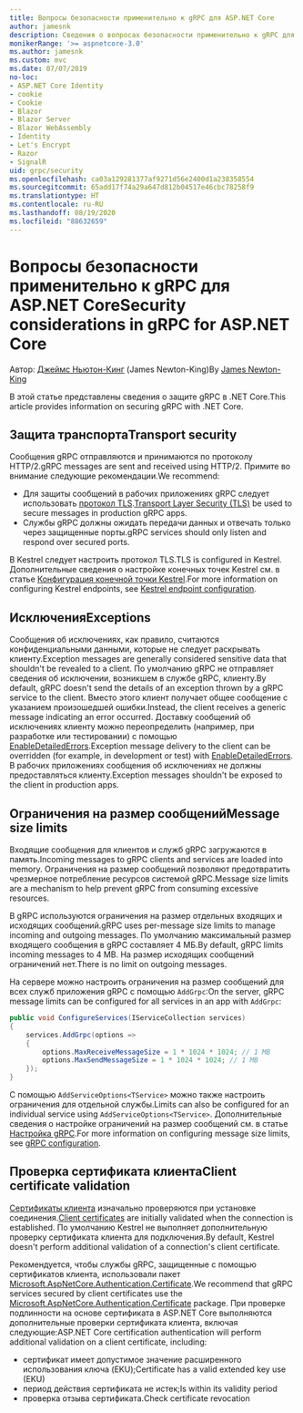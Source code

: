 ```yaml
---
title: Вопросы безопасности применительно к gRPC для ASP.NET Core
author: jamesnk
description: Сведения о вопросах безопасности применительно к gRPC для ASP.NET Core.
monikerRange: '>= aspnetcore-3.0'
ms.author: jamesnk
ms.custom: mvc
ms.date: 07/07/2019
no-loc:
- ASP.NET Core Identity
- cookie
- Cookie
- Blazor
- Blazor Server
- Blazor WebAssembly
- Identity
- Let's Encrypt
- Razor
- SignalR
uid: grpc/security
ms.openlocfilehash: ca03a129281377af9271d56e2400d1a238358554
ms.sourcegitcommit: 65add17f74a29a647d812b04517e46cbc78258f9
ms.translationtype: HT
ms.contentlocale: ru-RU
ms.lasthandoff: 08/19/2020
ms.locfileid: "88632659"
---
```

# <a name="security-considerations-in-grpc-for-aspnet-core"></a><span data-ttu-id="4bbe5-103">Вопросы безопасности применительно к gRPC для ASP.NET Core</span><span class="sxs-lookup"><span data-stu-id="4bbe5-103">Security considerations in gRPC for ASP.NET Core</span></span>

<span data-ttu-id="4bbe5-104">Автор: [Джеймс Ньютон-Кинг](https://twitter.com/jamesnk) (James Newton-King)</span><span class="sxs-lookup"><span data-stu-id="4bbe5-104">By [James Newton-King](https://twitter.com/jamesnk)</span></span>

<span data-ttu-id="4bbe5-105">В этой статье представлены сведения о защите gRPC в .NET Core.</span><span class="sxs-lookup"><span data-stu-id="4bbe5-105">This article provides information on securing gRPC with .NET Core.</span></span>

## <a name="transport-security"></a><span data-ttu-id="4bbe5-106">Защита транспорта</span><span class="sxs-lookup"><span data-stu-id="4bbe5-106">Transport security</span></span>

<span data-ttu-id="4bbe5-107">Сообщения gRPC отправляются и принимаются по протоколу HTTP/2.</span><span class="sxs-lookup"><span data-stu-id="4bbe5-107">gRPC messages are sent and received using HTTP/2.</span></span> <span data-ttu-id="4bbe5-108">Примите во внимание следующие рекомендации.</span><span class="sxs-lookup"><span data-stu-id="4bbe5-108">We recommend:</span></span>

* <span data-ttu-id="4bbe5-109">Для защиты сообщений в рабочих приложениях gRPC следует использовать [протокол TLS](https://tools.ietf.org/html/rfc5246).</span><span class="sxs-lookup"><span data-stu-id="4bbe5-109">[Transport Layer Security (TLS)](https://tools.ietf.org/html/rfc5246) be used to secure messages in production gRPC apps.</span></span>
* <span data-ttu-id="4bbe5-110">Службы gRPC должны ожидать передачи данных и отвечать только через защищенные порты.</span><span class="sxs-lookup"><span data-stu-id="4bbe5-110">gRPC services should only listen and respond over secured ports.</span></span>

<span data-ttu-id="4bbe5-111">В Kestrel следует настроить протокол TLS.</span><span class="sxs-lookup"><span data-stu-id="4bbe5-111">TLS is configured in Kestrel.</span></span> <span data-ttu-id="4bbe5-112">Дополнительные сведения о настройке конечных точек Kestrel см. в статье [Конфигурация конечной точки Kestrel](xref:fundamentals/servers/kestrel#endpoint-configuration).</span><span class="sxs-lookup"><span data-stu-id="4bbe5-112">For more information on configuring Kestrel endpoints, see [Kestrel endpoint configuration](xref:fundamentals/servers/kestrel#endpoint-configuration).</span></span>

## <a name="exceptions"></a><span data-ttu-id="4bbe5-113">Исключения</span><span class="sxs-lookup"><span data-stu-id="4bbe5-113">Exceptions</span></span>

<span data-ttu-id="4bbe5-114">Сообщения об исключениях, как правило, считаются конфиденциальными данными, которые не следует раскрывать клиенту.</span><span class="sxs-lookup"><span data-stu-id="4bbe5-114">Exception messages are generally considered sensitive data that shouldn't be revealed to a client.</span></span> <span data-ttu-id="4bbe5-115">По умолчанию gRPC не отправляет сведения об исключении, возникшем в службе gRPC, клиенту.</span><span class="sxs-lookup"><span data-stu-id="4bbe5-115">By default, gRPC doesn't send the details of an exception thrown by a gRPC service to the client.</span></span> <span data-ttu-id="4bbe5-116">Вместо этого клиент получает общее сообщение с указанием произошедшей ошибки.</span><span class="sxs-lookup"><span data-stu-id="4bbe5-116">Instead, the client receives a generic message indicating an error occurred.</span></span> <span data-ttu-id="4bbe5-117">Доставку сообщений об исключениях клиенту можно переопределить (например, при разработке или тестировании) с помощью [EnableDetailedErrors](xref:grpc/configuration#configure-services-options).</span><span class="sxs-lookup"><span data-stu-id="4bbe5-117">Exception message delivery to the client can be overridden (for example, in development or test) with [EnableDetailedErrors](xref:grpc/configuration#configure-services-options).</span></span> <span data-ttu-id="4bbe5-118">В рабочих приложениях сообщения об исключениях не должны предоставляться клиенту.</span><span class="sxs-lookup"><span data-stu-id="4bbe5-118">Exception messages shouldn't be exposed to the client in production apps.</span></span>

## <a name="message-size-limits"></a><span data-ttu-id="4bbe5-119">Ограничения на размер сообщений</span><span class="sxs-lookup"><span data-stu-id="4bbe5-119">Message size limits</span></span>

<span data-ttu-id="4bbe5-120">Входящие сообщения для клиентов и служб gRPC загружаются в память.</span><span class="sxs-lookup"><span data-stu-id="4bbe5-120">Incoming messages to gRPC clients and services are loaded into memory.</span></span> <span data-ttu-id="4bbe5-121">Ограничения на размер сообщений позволяют предотвратить чрезмерное потребление ресурсов системой gRPC.</span><span class="sxs-lookup"><span data-stu-id="4bbe5-121">Message size limits are a mechanism to help prevent gRPC from consuming excessive resources.</span></span>

<span data-ttu-id="4bbe5-122">В gRPC используются ограничения на размер отдельных входящих и исходящих сообщений.</span><span class="sxs-lookup"><span data-stu-id="4bbe5-122">gRPC uses per-message size limits to manage incoming and outgoing messages.</span></span> <span data-ttu-id="4bbe5-123">По умолчанию максимальный размер входящего сообщения в gRPC составляет 4 МБ.</span><span class="sxs-lookup"><span data-stu-id="4bbe5-123">By default, gRPC limits incoming messages to 4 MB.</span></span> <span data-ttu-id="4bbe5-124">На размер исходящих сообщений ограничений нет.</span><span class="sxs-lookup"><span data-stu-id="4bbe5-124">There is no limit on outgoing messages.</span></span>

<span data-ttu-id="4bbe5-125">На сервере можно настроить ограничения на размер сообщений для всех служб приложения gRPC с помощью `AddGrpc`:</span><span class="sxs-lookup"><span data-stu-id="4bbe5-125">On the server, gRPC message limits can be configured for all services in an app with `AddGrpc`:</span></span>

```csharp
public void ConfigureServices(IServiceCollection services)
{
    services.AddGrpc(options =>
    {
        options.MaxReceiveMessageSize = 1 * 1024 * 1024; // 1 MB
        options.MaxSendMessageSize = 1 * 1024 * 1024; // 1 MB
    });
}
```

<span data-ttu-id="4bbe5-126">С помощью `AddServiceOptions<TService>` можно также настроить ограничения для отдельной службы.</span><span class="sxs-lookup"><span data-stu-id="4bbe5-126">Limits can also be configured for an individual service using `AddServiceOptions<TService>`.</span></span> <span data-ttu-id="4bbe5-127">Дополнительные сведения о настройке ограничений на размер сообщений см. в статье [Настройка gRPC](xref:grpc/configuration).</span><span class="sxs-lookup"><span data-stu-id="4bbe5-127">For more information on configuring message size limits, see [gRPC configuration](xref:grpc/configuration).</span></span>

## <a name="client-certificate-validation"></a><span data-ttu-id="4bbe5-128">Проверка сертификата клиента</span><span class="sxs-lookup"><span data-stu-id="4bbe5-128">Client certificate validation</span></span>

<span data-ttu-id="4bbe5-129">[Сертификаты клиента](https://tools.ietf.org/html/rfc5246#section-7.4.4) изначально проверяются при установке соединения.</span><span class="sxs-lookup"><span data-stu-id="4bbe5-129">[Client certificates](https://tools.ietf.org/html/rfc5246#section-7.4.4) are initially validated when the connection is established.</span></span> <span data-ttu-id="4bbe5-130">По умолчанию Kestrel не выполняет дополнительную проверку сертификата клиента для подключения.</span><span class="sxs-lookup"><span data-stu-id="4bbe5-130">By default, Kestrel doesn't perform additional validation of a connection's client certificate.</span></span>

<span data-ttu-id="4bbe5-131">Рекомендуется, чтобы службы gRPC, защищенные с помощью сертификатов клиента, использовали пакет [Microsoft.AspNetCore.Authentication.Certificate](xref:security/authentication/certauth).</span><span class="sxs-lookup"><span data-stu-id="4bbe5-131">We recommend that gRPC services secured by client certificates use the [Microsoft.AspNetCore.Authentication.Certificate](xref:security/authentication/certauth) package.</span></span> <span data-ttu-id="4bbe5-132">При проверке подлинности на основе сертификата в ASP.NET Core выполняются дополнительные проверки сертификата клиента, включая следующие:</span><span class="sxs-lookup"><span data-stu-id="4bbe5-132">ASP.NET Core certification authentication will perform additional validation on a client certificate, including:</span></span>

* <span data-ttu-id="4bbe5-133">сертификат имеет допустимое значение расширенного использования ключа (EKU);</span><span class="sxs-lookup"><span data-stu-id="4bbe5-133">Certificate has a valid extended key use (EKU)</span></span>
* <span data-ttu-id="4bbe5-134">период действия сертификата не истек;</span><span class="sxs-lookup"><span data-stu-id="4bbe5-134">Is within its validity period</span></span>
* <span data-ttu-id="4bbe5-135">проверка отзыва сертификата.</span><span class="sxs-lookup"><span data-stu-id="4bbe5-135">Check certificate revocation</span></span>

